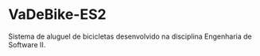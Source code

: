 # VaDeBike-ES2
Sistema de aluguel de bicicletas desenvolvido na disciplina Engenharia de Software II. 

